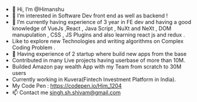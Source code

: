 - 👋 Hi, I’m @Himanshu
- 👀 I’m interested in Software Dev front end as well as backend  ! 
- 🌱 I’m currently having experience of 3 year in FE dev and having a good knowledge of VueJs ,React , Java Script , NuXt and NeXt , DOM manupulation , CSS , JS Plugins and  also learning react js and redux .
- Like to explore new Technologies and writing algorithms on Complex Coding Problem .
- 💞️ Having experience of 2 startup where build new apps from the base
- Contributed in many Live projects having userbase of more than 10M.
- Builded Amazon pay wealth App with my Team from scratch to 30M users
- Currently working in Kuvera(Fintech Investment Platform in India).
- My Code Pen : https://codepen.io/Him_1204
- 📫 Contact me singh.sh.shivam@gmail.com

<!---
himanhu/himanhu is a ✨ special ✨ repository because its `README.md` (this file) appears on your GitHub profile.
You can click the Preview link to take a look at your changes.
--->
